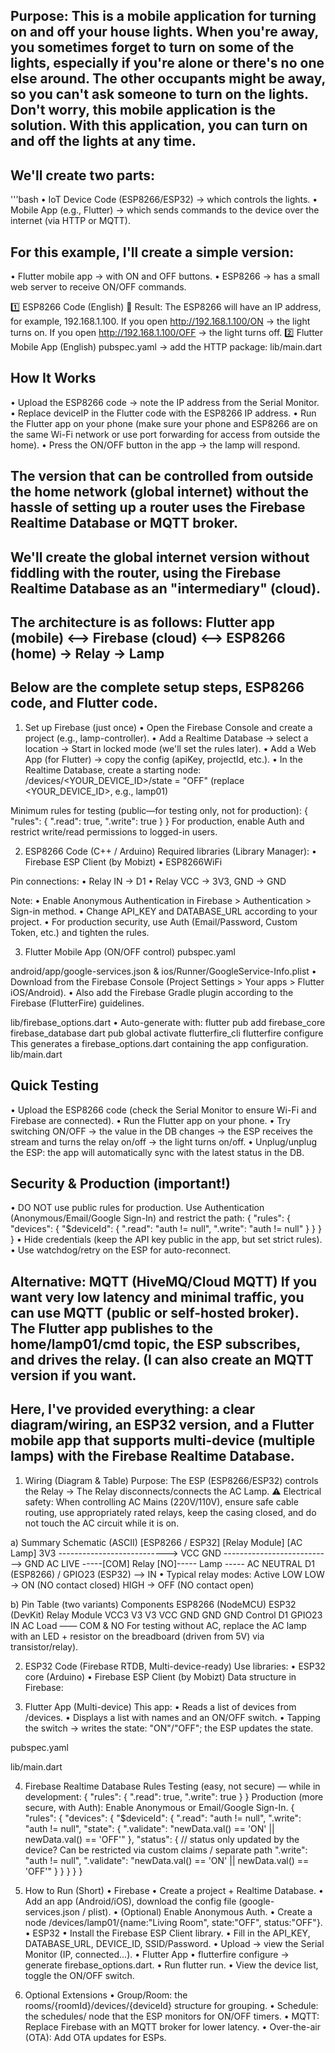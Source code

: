 ## Purpose: This is a mobile application for turning on and off your house lights. When you're away, you sometimes forget to turn on some of the lights, especially if you're alone or there's no one else around. The other occupants might be away, so you can't ask someone to turn on the lights. Don't worry, this mobile application is the solution. With this application, you can turn on and off the lights at any time. 

## We'll create two parts: 
'''bash
• IoT Device Code (ESP8266/ESP32) → which controls the lights. 
• Mobile App (e.g., Flutter) → which sends commands to the device over the internet (via HTTP or MQTT).

## For this example, I'll create a simple version:
• Flutter mobile app → with ON and OFF buttons.
• ESP8266 → has a small web server to receive ON/OFF commands.

 1️⃣ ESP8266 Code (English) 📌 Result: The ESP8266 will have an IP address, for example, 192.168.1.100. If you open http://192.168.1.100/ON → the light turns on. If you open http://192.168.1.100/OFF → the light turns off. 
2️⃣ Flutter Mobile App (English) pubspec.yaml → add the HTTP package:
lib/main.dart

## How It Works
• Upload the ESP8266 code → note the IP address from the Serial Monitor.
• Replace deviceIP in the Flutter code with the ESP8266 IP address.
• Run the Flutter app on your phone (make sure your phone and ESP8266 are on the same Wi-Fi network or use port forwarding for access from outside the home).
• Press the ON/OFF button in the app → the lamp will respond. 

## The version that can be controlled from outside the home network (global internet) without the hassle of setting up a router uses the Firebase Realtime Database or MQTT broker.

## We'll create the global internet version without fiddling with the router, using the Firebase Realtime Database as an "intermediary" (cloud). 

## The architecture is as follows: Flutter app (mobile) ⟷ Firebase (cloud) ⟷ ESP8266 (home) → Relay → Lamp

## Below are the complete setup steps, ESP8266 code, and Flutter code.

1) Set up Firebase (just once)
• Open the Firebase Console and create a project (e.g., lamp-controller).
• Add a Realtime Database → select a location → Start in locked mode (we'll set the rules later).
• Add a Web App (for Flutter) → copy the config (apiKey, projectId, etc.).
• In the Realtime Database, create a starting node: /devices/<YOUR_DEVICE_ID>/state = "OFF" (replace <YOUR_DEVICE_ID>, e.g., lamp01) 

Minimum rules for testing (public—for testing only, not for production): 
{ "rules": { ".read": true, ".write": true } }
For production, enable Auth and restrict write/read permissions to logged-in users.

2) ESP8266 Code (C++ / Arduino) Required libraries (Library Manager):
• Firebase ESP Client (by Mobizt)
• ESP8266WiFi

Pin connections:
• Relay IN → D1
• Relay VCC → 3V3, GND → GND

Note:
• Enable Anonymous Authentication in Firebase > Authentication > Sign-in method.
• Change API_KEY and DATABASE_URL according to your project.
• For production security, use Auth (Email/Password, Custom Token, etc.) and tighten the rules.

3) Flutter Mobile App (ON/OFF control) pubspec.yaml 

android/app/google-services.json & ios/Runner/GoogleService-Info.plist
• Download from the Firebase Console (Project Settings > Your apps > Flutter iOS/Android).
• Also add the Firebase Gradle plugin according to the Firebase (FlutterFire) guidelines.

lib/firebase_options.dart
• Auto-generate with: flutter pub add firebase_core firebase_database dart pub global activate flutterfire_cli flutterfire configure This generates a firebase_options.dart containing the app configuration. lib/main.dart 

## Quick Testing 
• Upload the ESP8266 code (check the Serial Monitor to ensure Wi-Fi and Firebase are connected). 
• Run the Flutter app on your phone. 
• Try switching ON/OFF → the value in the DB changes → the ESP receives the stream and turns the relay on/off → the light turns on/off. 
• Unplug/unplug the ESP: the app will automatically sync with the latest status in the DB. 

## Security & Production (important!) 
• DO NOT use public rules for production. Use Authentication (Anonymous/Email/Google Sign-In) and restrict the path: { "rules": { "devices": { "$deviceId": { ".read": "auth != null", ".write": "auth != null" } } } } 
• Hide credentials (keep the API key public in the app, but set strict rules). 
• Use watchdog/retry on the ESP for auto-reconnect. 

## Alternative: MQTT (HiveMQ/Cloud MQTT) If you want very low latency and minimal traffic, you can use MQTT (public or self-hosted broker). The Flutter app publishes to the home/lamp01/cmd topic, the ESP subscribes, and drives the relay. (I can also create an MQTT version if you want.

## Here, I've provided everything: a clear diagram/wiring, an ESP32 version, and a Flutter mobile app that supports multi-device (multiple lamps) with the Firebase Realtime Database.

1) Wiring (Diagram & Table) Purpose: The ESP (ESP8266/ESP32) controls the Relay → The Relay disconnects/connects the AC Lamp. ⚠️ Electrical safety: When controlling AC Mains (220V/110V), ensure safe cable routing, use appropriately rated relays, keep the casing closed, and do not touch the AC circuit while it is on.

a) Summary Schematic (ASCII) [ESP8266 / ESP32] [Relay Module] [AC Lamp] 3V3 ---------------------------> VCC GND ---------------------------> GND AC LIVE -----[COM] Relay [NO]----- Lamp ----- AC NEUTRAL D1 (ESP8266) / GPIO23 (ESP32) --> IN • Typical relay modes: Active LOW LOW → ON (NO contact closed) HIGH → OFF (NO contact open)

b) Pin Table (two variants) Components ESP8266 (NodeMCU) ESP32 (DevKit) Relay Module VCC3 V3 V3 VCC GND GND GND Control D1 GPIO23 IN AC Load —— COM & NO For testing without AC, replace the AC lamp with an LED + resistor on the breadboard (driven from 5V) via transistor/relay).

2) ESP32 Code (Firebase RTDB, Multi-device-ready) Use libraries: 
• ESP32 core (Arduino) 
• Firebase ESP Client (by Mobizt)
Data structure in Firebase:

3) Flutter App (Multi-device) This app: 
• Reads a list of devices from /devices.
• Displays a list with names and an ON/OFF switch.
• Tapping the switch → writes the state: "ON"/"OFF"; the ESP updates the state. 

pubspec.yaml

lib/main.dart

4) Firebase Realtime Database Rules Testing (easy, not secure) — while in development: { "rules": { ".read": true, ".write": true } } Production (more secure, with Auth): Enable Anonymous or Email/Google Sign-In. { "rules": { "devices": { "$deviceId": { ".read": "auth != null", ".write": "auth != null", "state": { ".validate": "newData.val() == 'ON' || newData.val() == 'OFF'" }, "status": { // status only updated by the device? Can be restricted via custom claims / separate path ".write": "auth != null", ".validate": "newData.val() == 'ON' || newData.val() == 'OFF'" } } } } }

5) How to Run (Short)
• Firebase
• Create a project + Realtime Database.
• Add an app (Android/iOS), download the config file (google-services.json / plist).
• (Optional) Enable Anonymous Auth.
• Create a node /devices/lamp01/{name:"Living Room", state:"OFF", status:"OFF"}.
• ESP32
• Install the Firebase ESP Client library.
• Fill in the API_KEY, DATABASE_URL, DEVICE_ID, SSID/Password.
• Upload → view the Serial Monitor (IP, connected...).
• Flutter App
• flutterfire configure → generate firebase_options.dart.
• Run flutter run.
• View the device list, toggle the ON/OFF switch.

6) Optional Extensions
• Group/Room: the rooms/{roomId}/devices/{deviceId} structure for grouping.
• Schedule: the schedules/ node that the ESP monitors for ON/OFF timers.
• MQTT: Replace Firebase with an MQTT broker for lower latency.
• Over-the-air (OTA): Add OTA updates for ESPs. 
